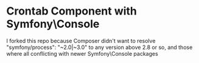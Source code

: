 Crontab Component with Symfony\Console 
======================================
I forked this repo because Composer didn't want to resolve "symfony/process": "~2.0|~3.0" to any version above 2.8 or so, and those where all conflicting with newer Symfony\Console packages
